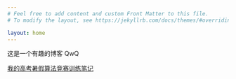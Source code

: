 ```yaml
---
# Feel free to add content and custom Front Matter to this file.
# To modify the layout, see https://jekyllrb.com/docs/themes/#overriding-theme-defaults

layout: home
---
```


这是一个有趣的博客 QwQ

[我的高考暑假算法竞赛训练笔记](https://onlyextreme.github.io/2024/06/16/%E9%87%8D%E6%93%8D%E6%97%A7%E4%B8%9A.html)